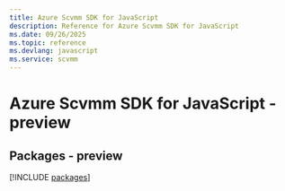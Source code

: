 ```yaml
---
title: Azure Scvmm SDK for JavaScript
description: Reference for Azure Scvmm SDK for JavaScript
ms.date: 09/26/2025
ms.topic: reference
ms.devlang: javascript
ms.service: scvmm
---
```

# Azure Scvmm SDK for JavaScript - preview
## Packages - preview
[!INCLUDE [packages](scvmm-index.md)]